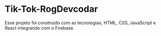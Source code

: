 # Tik-Tok-RogDevcodar
Esse projeto foi construído com as tecnologias, HTML, CSS, JavaScript e React integrando com o Firebase.
